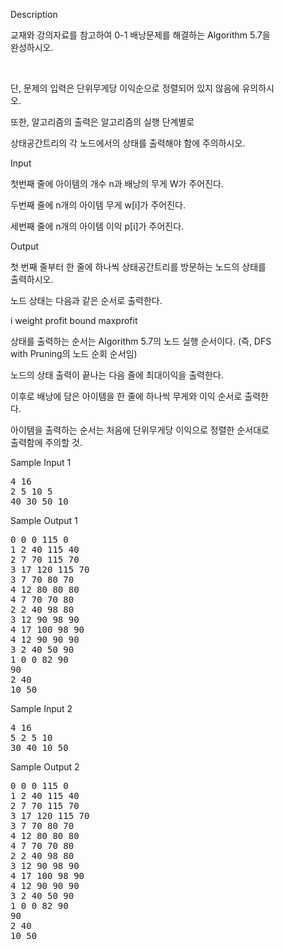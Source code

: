 <div class="ivu-card-body" style="padding: 40px;">  <div class="panel-body"> <div data-v-6e5e6c6e="" id="problem-content" class="markdown-body"><p data-v-6e5e6c6e="" class="title">Description</p> <p data-v-6e5e6c6e="" class="content"><p>교재와 강의자료를 참고하여 0-1 배낭문제를 해결하는 Algorithm 5.7을 완성하시오.</p><p><br></p><p>단, 문제의 입력은 단위무게당 이익순으로 정렬되어 있지 않음에 유의하시오.</p><p>또한, 알고리즘의 출력은 알고리즘의 실행 단계별로</p><p>상태공간트리의 각 노드에서의 상태를 출력해야 함에 주의하시오.</p></p> <p data-v-6e5e6c6e="" class="title">Input <!----></p> <p data-v-6e5e6c6e="" class="content"><p>첫번째 줄에 아이템의 개수 n과 배낭의 무게 W가 주어진다.</p><p>두번째 줄에 n개의 아이템 무게 w[i]가 주어진다.</p><p>세번째 줄에 n개의 아이템 이익 p[i]가 주어진다.</p></p> <p data-v-6e5e6c6e="" class="title">Output <!----></p> <p data-v-6e5e6c6e="" class="content"><p>첫 번째 줄부터 한 줄에 하나씩 상태공간트리를 방문하는 노드의 상태를 출력하시오.</p><p>노드 상태는 다음과 같은 순서로 출력한다.</p><p>i weight profit bound maxprofit</p><p>상태를 출력하는 순서는 Algorithm 5.7의 노드 실행 순서이다. (즉, DFS with Pruning의 노드 순회 순서임)</p><p>노드의 상태 출력이 끝나는 다음 줄에 최대이익을 출력한다.</p><p>이후로 배낭에 담은 아이템을 한 줄에 하나씩 무게와 이익 순서로 출력한다.</p><p>아이템을 출력하는 순서는 처음에 단위무게당 이익으로 정렬한 순서대로 출력함에 주의할 것.</p></p>  <div data-v-6e5e6c6e=""><div data-v-6e5e6c6e="" class="flex-container sample"><div data-v-6e5e6c6e="" class="sample-input"><p data-v-6e5e6c6e="" class="title">Sample Input 1
                <a data-v-6e5e6c6e="" class="copy"><i data-v-6e5e6c6e="" class="ivu-icon ivu-icon-clipboard"></i></a></p> <pre data-v-6e5e6c6e="">4 16
2 5 10 5
40 30 50 10
</pre></div> <div data-v-6e5e6c6e="" class="sample-output"><p data-v-6e5e6c6e="" class="title">Sample Output 1</p> <pre data-v-6e5e6c6e="">0 0 0 115 0
1 2 40 115 40
2 7 70 115 70
3 17 120 115 70
3 7 70 80 70
4 12 80 80 80
4 7 70 70 80
2 2 40 98 80
3 12 90 98 90
4 17 100 98 90
4 12 90 90 90
3 2 40 50 90
1 0 0 82 90
90
2 40
10 50</pre></div></div></div><div data-v-6e5e6c6e=""><div data-v-6e5e6c6e="" class="flex-container sample"><div data-v-6e5e6c6e="" class="sample-input"><p data-v-6e5e6c6e="" class="title">Sample Input 2
                <a data-v-6e5e6c6e="" class="copy"><i data-v-6e5e6c6e="" class="ivu-icon ivu-icon-clipboard"></i></a></p> <pre data-v-6e5e6c6e="">4 16
5 2 5 10
30 40 10 50
</pre></div> <div data-v-6e5e6c6e="" class="sample-output"><p data-v-6e5e6c6e="" class="title">Sample Output 2</p> <pre data-v-6e5e6c6e="">0 0 0 115 0
1 2 40 115 40
2 7 70 115 70
3 17 120 115 70
3 7 70 80 70
4 12 80 80 80
4 7 70 70 80
2 2 40 98 80
3 12 90 98 90
4 17 100 98 90
4 12 90 90 90
3 2 40 50 90
1 0 0 82 90
90
2 40
10 50
</pre></div></div></div> <!----> <!----></div></div></div>
